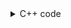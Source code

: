<details><summary>C++ code</summary>

Runtime `215 ms` Beats `41.47%`.<br>
Memory `16.5 MB` Beats `84.26%`.

![](../../../../assets/45.png)

</details>
